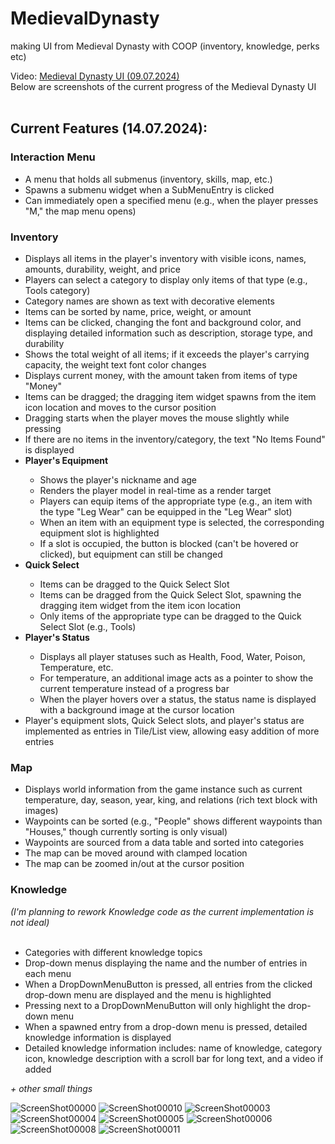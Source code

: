 # MedievalDynasty
 making UI from Medieval Dynasty with COOP (inventory, knowledge, perks etc)

Video: <a href="https://youtu.be/rmvkUA3AKrw"> Medieval Dynasty UI (09.07.2024) </a> <br/>
Below are screenshots of the current progress of the Medieval Dynasty UI
<br/><br/>
<h2>Current Features (14.07.2024):</h2>
<h3>Interaction Menu</h3>
<ul>
	<li>A menu that holds all submenus (inventory, skills, map, etc.)</li>
	<li>Spawns a submenu widget when a SubMenuEntry is clicked</li>
	<li>Can immediately open a specified menu (e.g., when the player presses "M," the map menu opens)</li>
</ul>
<h3>Inventory</h3>
<ul>
	<li>Displays all items in the player's inventory with visible icons, names, amounts, durability, weight, and price</li>
	<li>Players can select a category to display only items of that type (e.g., Tools category)</li>
	<li>Category names are shown as text with decorative elements</li>
	<li>Items can be sorted by name, price, weight, or amount</li>
	<li>Items can be clicked, changing the font and background color, and displaying detailed information such as description, storage type, and durability</li>
	<li>Shows the total weight of all items; if it exceeds the player's carrying capacity, the weight text font color changes</li>
	<li>Displays current money, with the amount taken from items of type "Money"</li>
	<li>Items can be dragged; the dragging item widget spawns from the item icon location and moves to the cursor position</li>
	<li>Dragging starts when the player moves the mouse slightly while pressing</li>
	<li>If there are no items in the inventory/category, the text "No Items Found" is displayed</li>
	<li><strong>Player's Equipment</strong></li>
	<ul>
		<li>Shows the player's nickname and age</li>
		<li>Renders the player model in real-time as a render target</li>
		<li>Players can equip items of the appropriate type (e.g., an item with the type "Leg Wear" can be equipped in the "Leg Wear" slot)</li>
		<li>When an item with an equipment type is selected, the corresponding equipment slot is highlighted</li>
		<li>If a slot is occupied, the button is blocked (can't be hovered or clicked), but equipment can still be changed</li>
	</ul>
	<li><strong>Quick Select</strong></li>
	<ul>
		<li>Items can be dragged to the Quick Select Slot</li>
		<li>Items can be dragged from the Quick Select Slot, spawning the dragging item widget from the item icon location</li>
		<li>Only items of the appropriate type can be dragged to the Quick Select Slot (e.g., Tools)</li>
	</ul>
	<li><strong>Player's Status</strong></li>
	<ul>
		<li>Displays all player statuses such as Health, Food, Water, Poison, Temperature, etc.</li>
		<li>For temperature, an additional image acts as a pointer to show the current temperature instead of a progress bar</li>
		<li>When the player hovers over a status, the status name is displayed with a background image at the cursor location</li>
	</ul>
	<li>Player's equipment slots, Quick Select slots, and player's status are implemented as entries in Tile/List view, allowing easy addition of more entries</li>
	
</ul>
<h3>Map</h3>
<ul>
	<li>Displays world information from the game instance such as current temperature, day, season, year, king, and relations (rich text block with images)</li>
	<li>Waypoints can be sorted (e.g., "People" shows different waypoints than "Houses," though currently sorting is only visual)</li>
	<li>Waypoints are sourced from a data table and sorted into categories</li>
	<li>The map can be moved around with clamped location</li>
	<li>The map can be zoomed in/out at the cursor position</li>
</ul>
<h3>Knowledge</h3>
<i>(I'm planning to rework Knowledge code as the current implementation is not ideal)</i><br/><br/>
<ul>
	<li>Categories with different knowledge topics</li>
	<li>Drop-down menus displaying the name and the number of entries in each menu</li>
	<li>When a DropDownMenuButton is pressed, all entries from the clicked drop-down menu are displayed and the menu is highlighted</li>
	<li>Pressing next to a DropDownMenuButton will only highlight the drop-down menu</li>
	<li>When a spawned entry from a drop-down menu is pressed, detailed knowledge information is displayed</li>
	<li>Detailed knowledge information includes: name of knowledge, category icon, knowledge description with a scroll bar for long text, and a video if added</li>
</ul>
<i>+ other small things</i>

![ScreenShot00000](https://github.com/Endersik4/MedievalDynasty/assets/131354098/f822154e-cafa-4f08-b205-8b0107bd1ec6)
![ScreenShot00010](https://github.com/user-attachments/assets/6d68a03d-1d8a-4065-ad45-c3d494a5f14e)
![ScreenShot00003](https://github.com/Endersik4/MedievalDynasty/assets/131354098/b575b7e0-d5d8-4b87-ae07-15e43a729264)
![ScreenShot00004](https://github.com/Endersik4/MedievalDynasty/assets/131354098/1c381fc5-a4f4-48b6-874f-0d0d5789dc8e)
![ScreenShot00005](https://github.com/Endersik4/MedievalDynasty/assets/131354098/be113ee4-6790-48d5-acbd-35cccfa41566)
![ScreenShot00006](https://github.com/Endersik4/MedievalDynasty/assets/131354098/6fe26ba4-b817-457c-bd43-04ebad5274c1)
![ScreenShot00008](https://github.com/user-attachments/assets/4acb1b1e-fa2d-446a-84a6-dcb770179781)
![ScreenShot00011](https://github.com/user-attachments/assets/1e132bfd-a9c6-47b3-be0b-1b979cc3129e)


